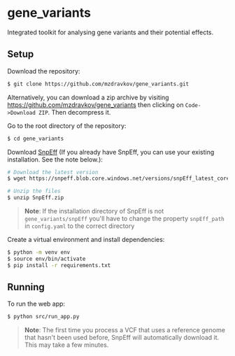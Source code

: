 # gene_variants
Integrated toolkit for analysing gene variants and their potential effects.

## Setup

Download the repository:

```bash
$ git clone https://github.com/mzdravkov/gene_variants.git
```

Alternatively, you can download a zip archive by visiting https://github.com/mzdravkov/gene_variants then clicking on `Code->Download ZIP`. Then decompress it.


Go to the root directory of the repository:

```bash
$ cd gene_variants
```

Download [SnpEff](https://pcingola.github.io/SnpEff/) (If you already have SnpEff, you can use your existing installation. See the note below.):
```bash
# Download the latest version
$ wget https://snpeff.blob.core.windows.net/versions/snpEff_latest_core.zip -O SnpEff.zip

# Unzip the files
$ unzip SnpEff.zip
```


> **Note**: If the installation directory of SnpEff is not `gene_variants/snpEff` you'll have to change the property `snpEff_path` in `config.yaml` to the correct directory

Create a virtual environment and install dependencies:

```bash
$ python -m venv env
$ source env/bin/activate
$ pip install -r requirements.txt
```

## Running

To run the web app:

```bash
$ python src/run_app.py
```

> **Note**: The first time you process a VCF that uses a reference genome that hasn't been used before, SnpEff will automatically download it. This may take a few minutes.